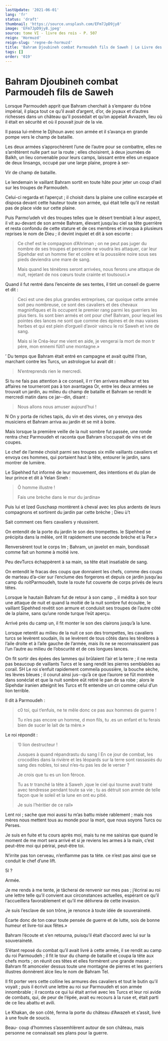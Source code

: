 ```yaml
---
lastUpdate: '2021-06-01'
lang: 'fr'
status: 'draft'
thumbnail: 'https://source.unsplash.com/EFm7JpD9jy8'
image: 'EFm7JpD9jy8.jpeg'
source: tome VI - livre des rois - P. 507
reign: 'Hormuzd'
reign-slug: 'regne-de-hormuzd'
title: 'Bahram Djoubineh combat Parmoudeh fils de Saweh | Le Livre des Rois | Shâhnâmeh'
tags: []
order: '019'
---
```


# Bahram Djoubineh combat Parmoudeh fils de Saweh

Lorsque Parmoudeh apprit que Bahram cherchait à s’emparer du trône impérial, il plaça tout ce qu’il avait d’argent, d’or, de joyaux et d’autres richesses dans un château qu’il possédait et qu’on appelait Avvazeh, lieu où il était en sécurité et où il pouvait jouir de la vie.

Il passa lui-même le Djihoun avec son armée et il s’avança en grande pompe vers le champ de bataille.

Les deux armées s’approchèrent l’une de l’autre pour se combattre, elles ne s’arrêtèrent nulle part sur la route ; elles choisirent, à deux journées de Balkh, un lieu convenable pour leurs camps, laissant entre elles un espace de deux linsangs, occupé par une large plaine, propre à ser-

Vir de champ de bataille.

Le lendemain le vaillant Bahram sortit en toute hâte pour jeter un coup d’œil sur les troupes de Parmoudeh.

Celui-ci regarda et l’aperçut ; il choisit dans la plaine une colline escarpée et disposa devant cette hauteur toute son armée, qui était telle qu’il ne restait pas de place vide sur cette plaine.

Puis Parmo’udeh vit des troupes telles que le désert tremblait à leur aspect, il vit au-devant de son armée Bahram, élevant jusqu’au ciel sa tête guerrière et resta confondu de cette stature et de ces membres et invoqua à plusieurs reprises le nom de Dieu ; il devint inquiet et dit à son escorte :

> Ce chef est le compagnon d’Ahriman ; on ne peut pas juger du nombre de ses troupes et personne ne voudra les attaquer, car leur Sipehdar est un homme fier et colère et la poussière noire sous ses pieds deviendra une mare de sang.
>
> Mais quand les ténèbres seront arrivées, nous ferons une attaque de nuit, rejetant de nos cœurs toute crainte et toutsouci.»

Quand il fut rentré dans l’enceinte de ses tentes, il tint un conseil de guerre et dit :

> Ceci est une des plus grandes entreprises, car quoique cette armée soit peu nombreuse, ce sont des cavaliers et des chevaux magninfiques et ils occupent le premier rang parmi les guerriers les plus tiers. lis sont bien armés et ont pour chef Bahram, pour lequel les pointes des lances ne sont que comme des épines et de mau vaises herbes et qui est plein d’orgueil d’avoir vaincu le roi Saweh et ivre de sang.
>
> Mais si le Créa-leur me vient en aide, je vengerai la mort de mon tr père, mon ennemi fûti1 une montagne.»

’
Du temps que Bahram était entré en campagne et avait quitté l’Iran, marchant contre les Turcs, un astrologue lui avait dit :

> N’entreprends rien le mercredi.

Si tu ne fais pas attention à ce conseil, il rr t’en arrivera malheur et tes affaires ne tourneront pas à ton avantagea Or, entre les deux armées se trouvait un jardin, au milieu du champ de bataille et Bahram se rendit le mercredi matin dans ce jar--din, disant :

> Nous allons nous amuser aujourd’hui !

N On y porta de riches tapis, du vin et des vivres, on y envoya des musiciens et Bahram arriva au jardin ét se mit à boire.

Mais lorsque la première veille de la nuit sombre fut passée, une ronde rentra chez Parmoudeh et raconta que Bahram s’occupait de vins et de coupes.

Le chef de l’armée choisit parmi ses troupes six mille vaillants cavaliers et envoya ces hommes, qui portaient haut la tête, entourer le jardin, sans montrer de lumière.

Le Sipehhed fut informé de leur mouvement, des intentions et du plan de leur prince et dit à Yelan Sineh :

> Ô homme illustre !
>
> Fais une brèche dans le mur du jardina»

Puis lui et Ized Guschasp montèrent à cheval avec les plus ardents de leurs compagnons et sortirent du jardin par cette brèche ; Dieu ù’t

Sait comment ces fiers cavaliers y réussirent.

On entendit de la porte du jardin le son des trompettes. le Sipehhed se précipita dans la mêlée, ont lit rapidement une seconde brèche et la Per.»

Renversèrent tout le corps lm ; Bahram, un javelot en main, bondissait comme fait un homme à moitié ivre.

Peu devTurcs échappèrent à sa main, sa tête était insatiable de sang.

On entendit le fracas des coups que donnaient les chefs, comme des coups de marteau d’a-cier sur l’enclume des forgerons et depuis ce jardin jusqu’au camp du roitParmoudeh, toute la route fut couverte de corps privés de leurs têtes.

Lorsque le hautain Bahram fut de retour à son camp ., il médita à son tour une attaque de nuit et quand la moitié de la nuit sombre fut écoulée, le vaillant Sipehhed revêtit son armure et conduisit ses troupes de l’autre côté de la plaine, sans qu’une ronde turque l’eût aperçu.

Arrivé près du camp un, il fit monter le son des clairons jusqu’à la lune.

Lorsque retentit au milieu de la nuit ce son des trompettes, les cavaliers turcs se levèrent soudain, ils se levèrent de tous côtés dans les ténèbres à l’aile droite et à l’aile gauche de l’armée, mais ils ne se reconnaissaient pas l’un l’autre au milieu de l’obscurité et de ces longues lances.

On fit sortir des épées des lammes qui brûlaient l’air et la terre ; il ne resta pas beaucoup de vaillants Turcs et le sang rendit les pierres semblables au corail. 5H Le roi s’enfuit rapidement commeila poussière, la bouche sèche, les lèvres bleues ; il courut ainsi jus--qu’à ce que l’aurore se fût montrée dans sonéclat et que la nuit sombre eût retiré le pan de sa robe ; alors le Sipehdar iranien atteignit les Turcs et fit entendre un cri comme celui d’un lion terrible.

Il dit à Parmoudeh :

> c0 toi, qui t’enfuis, ne te mêle donc ce pas aux hommes de guerre !
>
> Tu n’es pas encore un homme, d mon fils, tu .es un enfant et tu ferais bien de sucer le lait de ta mère.»

Le roi répondit :

> ’0 lion destructeur !
>
> Jusques à quand répandrastu du sang î En ce jour de combat, les crocodiles dans la rivière et les léopards sur la terre sont rassasiés du sang des nobles, toi seul n’es-tu pas les de le verser ?
>
> Je crois que tu es un lion féroce.
>
> Tu as tr tranché la tête à Saweh ,ique le ciel qui tourne avait traité avec tendresse pendant toute sa vie ; tu as détruit son armée de telle façon que le soleil et la lune en ont eu pitié.
>
> Je suis l’héritier de ce rail»

Lent roi ; sache que moi aussi tu m’as battu misée rablement ; mais nos mères nous mettent tous au monde pour la mort, que nous soyons Turcs ou Perses.

Je suis en fuite et tu cours après moi, mais tu ne me saisiras que quand le moment de me mort sera arrivé et si je reviens les armes à la main, c’est peut-être moi qui périrai, peut-être toi.

N’irrite pas ton cerveau, n’enflamme pas ta tète. ce n’est pas ainsi que se conduit le chef d’une lift.

5l ?

Armée.

Je me rends à me tente, je tâcherai de renvenir sur mes pas ; j’écrirai au roi une lettre telle qu’il convient aux circonstances actuelles, espérant ce qu’il l’accueillera favorablement et qu’il me délivrera de cette invasion.

Je suis l’esclave de son trône, je renonce à toute idée de souveraineté.

Écarte donc de ton cœur toute pensée de guerre et de lutte, sois de bonne humeur et livre-toi aux fêtes.»

Bahram l’écoute et s’en retourna, puisqu’il était d’accord avec lui sur la souveraineté.

S’étant reposé du combat qu’il avait livré à cette armée, il se rendit au camp du roi Parmoudeh ; il fit le tour du champ de bataille et coupa la tête aux chefs morts ; on réunit ces têtes et elles formèrent une grande masse ; Bahram fit amonceler dessus toute une montagne de pierres et les guerriers illustres donnèrent àlce lieu le nom de Bahram Tel.

Il fit porter vers cette colline les armures des cavaliers et tout le butin qu’il voyait ; puis il écrivit une lettre au roi sur Parmoudeh et son armée innombrable ; il raconta ce qui lui était arrivé avec les Turcs et leur roi avide de combats, qui, de peur de l’épée, avait eu recours à la ruse et, était parti de ce lieu abattu et avili.

Le Khakan, de son côté, ferma la porte du château d’Awazeh et s’assit, livré à une foule de soucis.

Beau-
coup d’hommes s’assemhlèrent autour de son château, mais personne ne connaissait ses plans pour la guerre.
